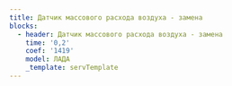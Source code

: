 ```yaml
---
title: Датчик массового расхода воздуха - замена
blocks:
  - header: Датчик массового расхода воздуха - замена
    time: '0,2'
    coef: '1419'
    model: ЛАДА
    _template: servTemplate
---
```

        